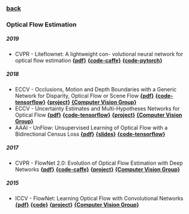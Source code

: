 ### [back](README.md)

### Optical Flow Estimation
##### 2019
- CVPR - Liteflownet: A lightweight con-
volutional neural network for optical flow estimation  [**{pdf}**](https://arxiv.org/pdf/1805.07036.pdf) [**{code-caffe}**](https://github.com/twhui/LiteFlowNet) [**{code-pytorch}**](https://github.com/sniklaus/pytorch-liteflownet)

##### 2018
- ECCV - Occlusions, Motion and Depth Boundaries with a Generic Network for Disparity, Optical Flow or Scene Flow [**{pdf}**](https://lmb.informatik.uni-freiburg.de/Publications/2018/ISKB18/) [**{code-tensorflow}**](https://github.com/lmb-freiburg/netdef_models) [**{project}**](https://lmb.informatik.uni-freiburg.de/resources/software.php) [**{Computer Vision Group}**](https://lmb.informatik.uni-freiburg.de/index.php)
- ECCV - Uncertainty Estimates and Multi-Hypotheses Networks for Optical Flow [**{pdf}**](https://lmb.informatik.uni-freiburg.de/Publications/2018/ICKMB18/) [**{code-tensorflow}**](https://github.com/lmb-freiburg/netdef_models) [**{project}**](https://lmb.informatik.uni-freiburg.de/resources/software.php) [**{Computer Vision Group}**](https://lmb.informatik.uni-freiburg.de/index.php)
- AAAI - UnFlow: Unsupervised Learning of
Optical Flow with a Bidirectional Census Loss  [**{pdf}**](https://www.aaai.org/ocs/index.php/AAAI/AAAI18/paper/viewFile/16502/16319) [**{slides}**](https://pdfs.semanticscholar.org/be99/3d793e393127e3fb34d27fda255894edaedc.pdf) [**{code-tensorflow}**](https://github.com/simonmeister/UnFlow)

##### 2017
- CVPR - FlowNet 2.0: Evolution of Optical Flow Estimation with Deep Networks [**{pdf}**](http://openaccess.thecvf.com/content_cvpr_2017/papers/Ilg_FlowNet_2.0_Evolution_CVPR_2017_paper.pdf) [**{code-caffe}**](https://github.com/lmb-freiburg/flownet2) [**{project}**](https://lmb.informatik.uni-freiburg.de/resources/software.php) [**{Computer Vision Group}**](https://lmb.informatik.uni-freiburg.de/index.php)

##### 2015
- ICCV - FlowNet: Learning Optical Flow with Convolutional Networks [**{pdf}**](https://arxiv.org/pdf/1504.06852.pdf) [**{code}**](https://lmb.informatik.uni-freiburg.de/resources/binaries/flownet/flownet-release-1.0.tar.gz)  [**{project}**](https://lmb.informatik.uni-freiburg.de/resources/software.php) [**{Computer Vision Group}**](https://lmb.informatik.uni-freiburg.de/index.php)